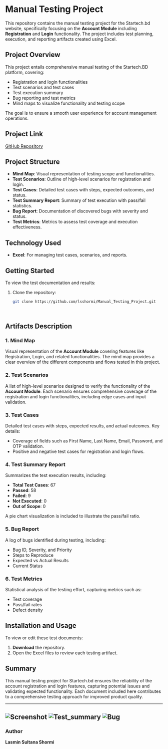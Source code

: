 # Manual Testing Project

This repository contains the manual testing project for the Startech.bd website, specifically focusing on the **Account Module** including **Registration** and **Login** functionality. The project includes test planning, execution, and reporting artifacts created using Excel.

## Project Overview

This project entails comprehensive manual testing of the Startech.BD platform, covering:

- Registration and login functionalities
- Test scenarios and test cases
- Test execution summary
- Bug reporting and test metrics
- Mind maps to visualize functionality and testing scope

The goal is to ensure a smooth user experience for account management operations.

## Project Link

[GitHub Repository](https://github.com/lsshormi/Manual_Testing_Project.git)

## Project Structure

- **Mind Map**: Visual representation of testing scope and functionalities.
- **Test Scenarios**: Outline of high-level scenarios for registration and login.
- **Test Cases**: Detailed test cases with steps, expected outcomes, and status.
- **Test Summary Report**: Summary of test execution with pass/fail statistics.
- **Bug Report**: Documentation of discovered bugs with severity and status.
- **Test Metrics**: Metrics to assess test coverage and execution effectiveness.

## Technology Used

- **Excel**: For managing test cases, scenarios, and reports.

## Getting Started

To view the test documentation and results:

1. Clone the repository:
   ```bash
   git clone https://github.com/lsshormi/Manual_Testing_Project.git

  
## Artifacts Description

### 1. Mind Map
Visual representation of the **Account Module** covering features like Registration, Login, and related functionalities. The mind map provides a clear overview of the different components and flows tested in this project.

### 2. Test Scenarios
A list of high-level scenarios designed to verify the functionality of the **Account Module**. Each scenario ensures comprehensive coverage of the registration and login functionalities, including edge cases and input validation.

### 3. Test Cases
Detailed test cases with steps, expected results, and actual outcomes. Key details:
- Coverage of fields such as First Name, Last Name, Email, Password, and OTP validation.
- Positive and negative test cases for registration and login flows.
  
### 4. Test Summary Report
Summarizes the test execution results, including:
- **Total Test Cases**: 67
- **Passed**: 58
- **Failed**: 9
- **Not Executed**: 0
- **Out of Scope**: 0

A pie chart visualization is included to illustrate the pass/fail ratio.

### 5. Bug Report
A log of bugs identified during testing, including:
- Bug ID, Severity, and Priority
- Steps to Reproduce
- Expected vs Actual Results
- Current Status

### 6. Test Metrics
Statistical analysis of the testing effort, capturing metrics such as:
- Test coverage
- Pass/fail rates
- Defect density

## Installation and Usage

To view or edit these test documents:
1. **Download** the repository.
2. Open the Excel files to review each testing artifact.

## Summary

This manual testing project for Startech.bd ensures the reliability of the account registration and login features, capturing potential issues and validating expected functionality. Each document included here contributes to a comprehensive testing approach for improved product quality.

---
![Screenshot](https://github.com/user-attachments/assets/167c24f1-57ba-40d0-869b-12986b1ac732)
![Test_summary](https://github.com/user-attachments/assets/48010ef6-c150-4c08-8ff1-00f28fc2d811)
![Bug](https://github.com/user-attachments/assets/4bc75f47-1253-4cb0-9f32-ad22a9532138)
---

### Author
**Lasmin Sultana Shormi**

